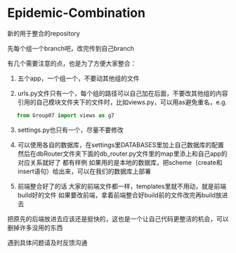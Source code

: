 # Epidemic-Combination
新的用于整合的repository

先每个组一个branch吧，改完传到自己branch

有几个需要注意的点，也是为了方便大家整合：

1. 五个app，一个组一个，不要动其他组的文件

2. urls.py文件只有一个，每个组的路径可以自己加在后面，不要改其他组的内容
	引用的自己模块文件夹下的文件时，比如views.py，可以用as避免重名，e.g.

```python
   from Group07 import views as g7
```

3. settings.py也只有一个，尽量不要修改

4. 可以使用各自的数据库，在settings里DATABASES里加上自己数据库的配置
	然后在dbRouter文件夹下面的db_router.py文件里的map里添上和自己app的对应关系就好了
	都有样例
	如果用的是本地的数据库，把scheme（create和insert语句）给出来，可以在我们的数据库上部署

5. 前端整合好了的话
	大家的前端文件都一样，templates里就不用动，就是前端build好的文件
	如果要改前端，拿着前端整合好build前的文件改完再build放进去

把原先的后端放进去应该还是挺快的，这也是一个让自己代码更整洁的机会，可以删掉许多没用的东西

遇到具体问题请及时反馈沟通